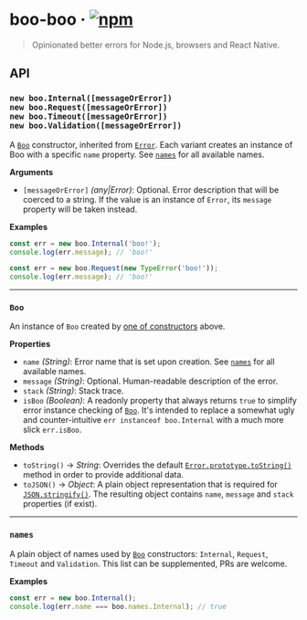 boo-boo · [![npm](https://img.shields.io/npm/v/boo-boo.svg)](https://www.npmjs.com/package/boo-boo)
=======
> Opinionated better errors for Node.js, browsers and React Native.

## API

### `new boo.Internal([messageOrError])`<br>`new boo.Request([messageOrError])`<br>`new boo.Timeout([messageOrError])`<br>`new boo.Validation([messageOrError])`
A [`Boo`](#boo) constructor, inherited from [`Error`](https://developer.mozilla.org/en-US/docs/Web/JavaScript/Reference/Global_Objects/Error). 
Each variant creates an instance of Boo with a specific `name` property. See [`names`](#names) for all available names. 

__Arguments__
- `[messageOrError]` _(any|Error)_: Optional. Error description that will be coerced to a string. 
If the value is an instance of `Error`, its `message` property will be taken instead.

__Examples__
```js
const err = new boo.Internal('boo!');
console.log(err.message); // 'boo!'

const err = new boo.Request(new TypeError('boo!'));
console.log(err.message); // 'boo!'
```

---

### `Boo`
An instance of `Boo` created by [one of constructors](#new-boointernalmessageorerrornew-boorequestmessageorerrornew-bootimeoutmessageorerrornew-boovalidationmessageorerror)
above.

__Properties__
- `name` _(String)_: Error name that is set upon creation. See [`names`](#names) for all available names. 
- `message` _(String)_: Optional. Human-readable description of the error.
- `stack` _(String)_: Stack trace.
- `isBoo` _(Boolean)_: A readonly property that always returns `true` to simplify error instance checking of 
[`Boo`](#boo). It's intended to replace a somewhat ugly and counter-intuitive `err instanceof boo.Internal` with a much 
more slick `err.isBoo`.

__Methods__
- `toString()` → _String_: Overrides the default [`Error.prototype.toString()`](https://developer.mozilla.org/en-US/docs/Web/JavaScript/Reference/Global_Objects/Error/toString) 
method in order to provide additional data.
- `toJSON()` → _Object_: A plain object representation that is required for [`JSON.stringify()`](https://developer.mozilla.org/en/docs/Web/JavaScript/Reference/Global_Objects/JSON/stringify). 
The resulting object contains `name`, `message` and `stack` properties (if exist).

---

### `names`
A plain object of names used by [`Boo`](#boo) constructors: `Internal`, `Request`, `Timeout` and `Validation`. 
This list can be supplemented, PRs are welcome.

__Examples__
```js
const err = new boo.Internal();
console.log(err.name === boo.names.Internal); // true
```
